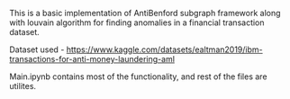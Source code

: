 This is a basic implementation of AntiBenford subgraph framework along with louvain algorithm for finding anomalies in a financial transaction dataset.

Dataset used - https://www.kaggle.com/datasets/ealtman2019/ibm-transactions-for-anti-money-laundering-aml

Main.ipynb contains most of the functionality, and rest of the files are utilites.
